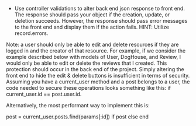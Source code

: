 - Use controller validations to alter back end json response to front end. The response should pass your object if the creation, update, or deletion succeeds. However, the response should pass error messages to the front end and display them if the action fails. HINT: Utilize record.errors.


Note: a user should only be able to edit and delete resources if they are logged in and the creator of that resource. For example, if we consider the example described below with models of User, DogHouse, and Review, I would only be able to edit or delete the reviews that I created. This protection should occur in the back end of the project. Simply altering the front end to hide the edit & delete buttons is insufficient in terms of security. Assuming you have a current_user method and a post belongs to a user, the code needed to secure these operations looks something like this: if current_user.id == post.user.id.

Alternatively, the most performant way to implement this is:

post = current_user.posts.find(params[:id])
if post
  <do something>
else
  <do something else>
end
